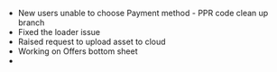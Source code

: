 - New users unable to choose Payment method - PPR  code clean up branch
- Fixed the loader issue 
- Raised request to upload asset to cloud 
- Working on Offers bottom sheet
- 